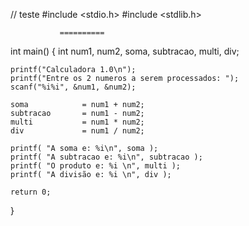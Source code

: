 // teste
#include <stdio.h>
#include <stdlib.h>

               ==========

int main()
{
    int num1, num2, soma, subtracao, multi, div;

    printf("Calculadora 1.0\n");
    printf("Entre os 2 numeros a serem processados: ");
    scanf("%i%i", &num1, &num2);

    soma            = num1 + num2;
    subtracao       = num1 - num2;
    multi           = num1 * num2;
    div             = num1 / num2;

    printf( "A soma e: %i\n", soma );
    printf( "A subtracao e: %i\n", subtracao );
    printf( "O produto e: %i \n", multi );
    printf( "A divisão e: %i \n", div );

    return 0;
}

